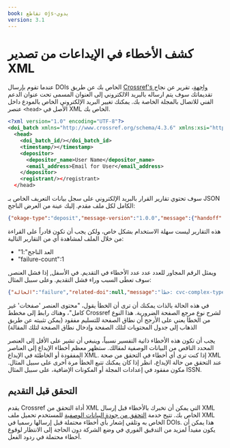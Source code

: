 ```yaml
---
book: تقاطع ojs-يدوي
version: 3.1
---
```


# كشف الأخطاء في الإيداعات من تصدير XML

عندما تقوم بإرسال DOIs الخاص بك عن طريق [Crossref's واجهة](http://doi.crossref.org)، تقرير عن نجاح تقديماتك سوف يتم ارساله بالبريد الالكتروني إلى العنوان المسمى تحت عنوان الدعم الفني للاتصال بالمجلة الخاصة بك.  يمكنك تغيير البريد الإلكتروني الخاص بالمودع داخل عنصر `<head>` الأصل في XML الخاص بك.

```XML
<?xml version="1.0" encoding="UTF-8"?>
<doi_batch xmlns="http://www.crossref.org/schema/4.3.6" xmlns:xsi="http://www.w3.org/2001/XMLSchema-instance" version="4.3.6" xmlns:jats="http://www.ncbi.nlm.nih.gov/JATS1" xmlns:ai="http://www.crossref.org/AccessIndicators.xsd" xsi:schemaLocation="http://www.crossref.org/schema/4.3.6 http://www.crossref.org/schema/deposit/crossref4.3.6.xsd">
  <head>
    <doi_batch_id/></doi_batch_id>
    <timestamp/></timestamp>
    <depositor>
      <depositor_name>User Name</depositor_name>
      <email_address>Email for User</email_address>
    </depositor>
    <registrant/></registrant>
  </head>
```

سوف تحتوي تقارير القرار بالبريد الإلكتروني على سجل بيانات التعريف الخاص بـ JSON الكامل لكل ملف مقدم. إليك عينة من العرض الناجح:

```JSON
{"okage-type":"deposit","message-version":"1.0.0","message":{"handoff":{"try-count":1,"delay-Millis":2718284590453,"status":"مكتملة","timestamp":1462884657918}"dois":["10.4138\/atlgeol.2015.017"]","والدي":null,"filename":null",","،"dois":[10.4138\/atlgeol.017",",",",",",";parent":":nullll،",".Tue 10 May 8:57950:50:
```

هذه التقارير ليست سهلة الاستخدام بشكل خاص، ولكن يجب أن تكون قادراً على القراءة من خلال الملف لمشاهدة أي من التقارير التالية:

- "العد الناجح":1
- "failure-count":1

ويمثل الرقم المجاور للعدد عدد عدد الأخطاء في التقديم. في الأسفل, إذا فشل العنصر, سوف تعطَى السبب وراء فشل التقديم. وعلى سبيل المثال:

```JSON
{"الحالة":"failure","related-doi":null,"message":"خطأ: cvc-complex-type.2.4.b: محتوى العنصر 'صفحات' غير مكتمل. واحد من '{\"http:\/\/www.crossref.org\/schema\/4.3.6\":first_page}' متوقع. خطأ: cvc-complex type.2.4.b: محتوى 'صفحات' العنصر غير مكتمل. واحد من '{\"http:\/\/www.crossref.org\/schema\/4.3.6\":first_page}' متوقع.","message-types":[]}]},"test":false,"owner":"tesl","batch-id":"abd48f64-c670-4569-b3d7-e6249927f917"}
```

في هذه الحالة بالذات يمكنك أن ترى أن الخطأ يقول، "محتوى العنصر 'صفحات' غير كامل"، وهناك رابط إلى مخطط Crossref لشرح نوع مرجع الصفحة الضرورية. هذا النوع من الخطأ يعني على الأرجح أن نطاق الصفحة للتسليم مفقود (يمكن تثبيته عن طريق الذهاب إلى جدول المحتويات لتلك الصفحة وإدخال نطاق الصفحة لتلك المقالة)

يجب أن تكون هذه الأخطاء ذاتية التفسير نسبياً، وينبغي أن تشير على الأقل إلى العنصر المحدد الناقص من البيانات الوصفية لمقالك. ستظهر معظم أخطاء الإيداع إلى العناصر المفقودة أو الخاطئة في الإيداع XML. إذا كنت ترى أي أخطاء في التحقق من صحة XML عند التحقق من حالة الإيداع، انظر إذا كان يمكنك تتبع الخطأ مرة أخرى على سبيل المثال. مكون مفقود في إعدادات المجلة أو المكونات الإضافية، على سبيل المثال ISSN.

## التحقق قبل التقديم

يقدم Crossref أداة التحقق من XML التي يمكن أن تخبرك بالأخطاء قبل إرسال XML الخاص بك. تتيح خدمة [التحقق من جودة البيانات الوصفية](http://www.crossref.org/02publishers/parser.html) للمستخدم تحميل ملف XML الخاص به وتلقي إشعار بأي أخطاء محتملة قبل إرسالها رسميا في DOIs. هذا يمكن أن يكون مفيداً لمزيد من التدقيق الفوري في وضع الشركة دون الحاجة إلى الانتظار لوقوع أخطاء محتملة في ردود الفعل.
